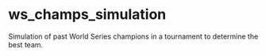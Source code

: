 # ws_champs_simulation
Simulation of past World Series champions in a tournament to determine the best team.
